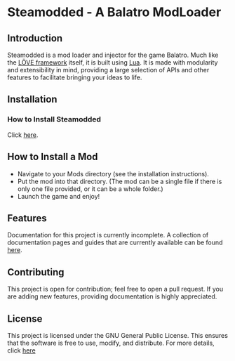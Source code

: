 # Steamodded - A Balatro ModLoader

## Introduction

Steamodded is a mod loader and injector for the game Balatro. Much like the [LÖVE framework](https://love2d.org/wiki/Main_Page) itself, it is built using [Lua](https://www.lua.org/). It is made with modularity and extensibility in mind, providing a large selection of APIs and other features to facilitate bringing your ideas to life.

## Installation

### How to Install Steamodded

Click [here](https://github.com/Steamopollys/Steamodded/wiki).

## How to Install a Mod

- Navigate to your Mods directory (see the installation instructions).
- Put the mod into that directory. (The mod can be a single file if there is only one file provided, or it can be a whole folder.)
- Launch the game and enjoy!

## Features

Documentation for this project is currently incomplete. A collection of documentation pages and guides that are currently available can be found [here](https://github.com/Steamopollys/Steamodded/wiki).

## Contributing

This project is open for contribution; feel free to open a pull request. If you are adding new features, providing documentation is highly appreciated.

## License

This project is licensed under the GNU General Public License. This ensures that the software is free to use, modify, and distribute. For more details, click [here](https://github.com/Steamopollys/Steamodded/actions?tab=GPL-3.0-1-ov-file)

